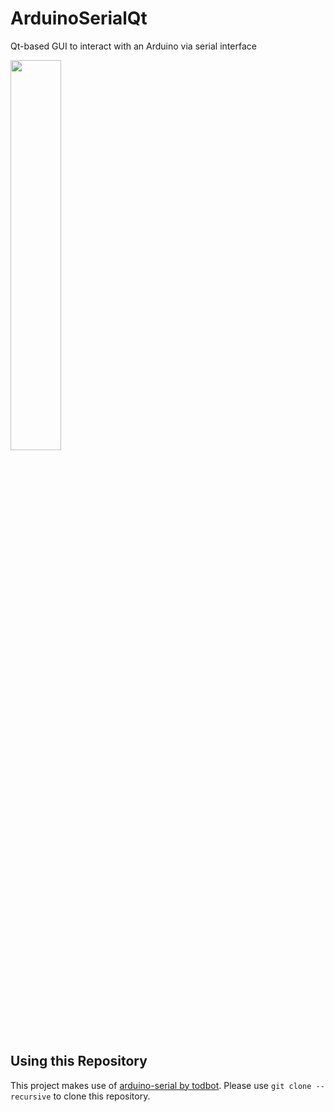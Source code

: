 # ArduinoSerialQt
Qt-based GUI to interact with an Arduino via serial interface

<img src="https://user-images.githubusercontent.com/26556312/31142983-2c702a94-a87c-11e7-93a6-ba666945f272.png" width="40%"></img>

## Using this Repository
This project makes use of [arduino-serial by todbot](https://github.com/todbot/arduino-serial).
Please use `git clone --recursive` to clone this repository.
